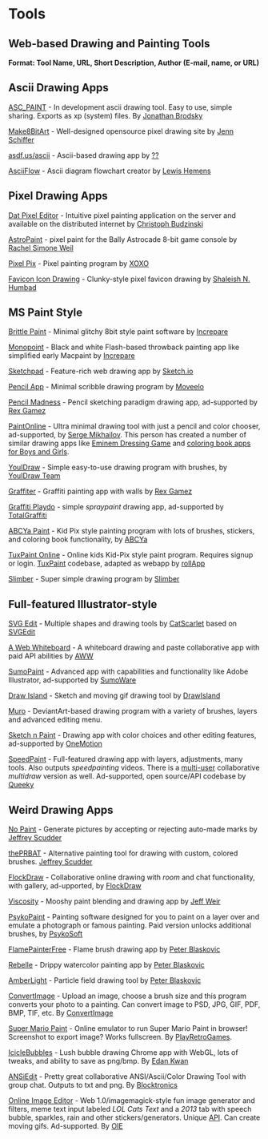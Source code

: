 # Tools
## Web-based Drawing and Painting Tools

**Format: Tool Name, URL, Short Description, Author (E-mail, name, or URL)**

## Ascii Drawing Apps

[ASC_PAINT](https://asc-paint.glitch.me/) - In development ascii drawing tool. Easy to use, simple sharing. Exports as xp (system) files. By [Jonathan Brodsky](http://jonbro.tk/)

[Make8BitArt](https://make8bitart.com/) - Well-designed opensource pixel drawing site by [Jenn Schiffer](http://jennmoney.biz/)

[asdf.us/ascii](http://asdf.us/ascii/) - Ascii-based drawing app by [??](http://jollo.org/LNT/doc/)

[AsciiFlow](http://asciiflow.com/) - Ascii diagram flowchart creator by [Lewis Hemens](https://github.com/lewish)

## Pixel Drawing Apps

[Dat Pixel Editor](https://dpe.hashbase.io) - Intuitive pixel painting application on the server and available on the distributed internet by [Christoph Budzinski](https://github.com/cryptowyrm)  

[AstroPaint](https://cdn.rawgit.com/hxlnt/astrocade/23cbe2a0/tools/astropaint/index.html) - pixel paint for the Bally Astrocade 8-bit game console by [Rachel Simone Weil](http://http://www.nobadmemories.com/)  

[Pixel Pix](http://makepixelart.com/free/) - Pixel painting program by [XOXO](http://xoxco.com/)

[Favicon Icon Drawing](http://www.somacon.com/p44.php) - Clunky-style pixel favicon drawing by [Shaleish N. Humbad](http://www.somacon.com/)

## MS Paint Style

[Brittle Paint](https://ded.increpare.com/~locus/brittle_paint/) - Minimal glitchy 8bit style paint software by [Increpare](http://increpare.com)

[Monopoint](https://ded.increpare.com/~locus/monopoint/) - Black and white Flash-based throwback painting app like simplified early Macpaint by [Increpare](http://increpare.com)

[Sketchpad](https://sketch.io/sketchpad/) - Feature-rich web drawing app by [Sketch.io](https://sketch.io)

[Pencil App](http://pencilapp.mobi/) - Minimal scribble drawing program by [Moveelo](http://moveelo.com/)

[Pencil Madness](http://pencilmadness.com/pencil_madness) - Pencil sketching paradigm drawing app, ad-supported by [Rex Gamez](http://rexgamez.com/)

[PaintOnline](http://fun4child.com/paintonline/index.html) - Ultra minimal drawing tool with just a pencil and color chooser, ad-supported, by [Serge Mikhailov](http://fun4child.com/). This person has created a number of similar drawing apps like [Eminem Dressing Game](http://fun4child.com/girls/dress3/eminem_dressup.html) and [coloring book apps for Boys and Girls](http://fun4child.com/).

[YouIDraw](https://www.youidraw.com/apps/painter/) - Simple easy-to-use drawing program with brushes, by [YouIDraw Team](http://site.youidraw.com/)

[Graffiter](http://graffiter.com/app) - Graffiti painting app with walls by [Rex Gamez](http://rexgamez.com/)

[Graffiti Playdo](http://graffiti.playdo.com/) - simple *spraypaint* drawing app, ad-supported by [TotalGraffiti](http://www.totalgraffiti.com/)

[ABCYa Paint](http://www.abcya.com/abcya_paint.htm) - Kid Pix style painting program with lots of brushes, stickers, and coloring book functionality, by [ABCYa](http://www.abcya.com/)

[TuxPaint Online](https://www.rollapp.com/app/tuxpaint) - Online kids Kid-Pix style paint program. Requires signup or login. [TuxPaint](http://www.tuxpaint.org/) codebase, adapted as webapp by  [rollApp](https://www.rollapp.com)

[Slimber](http://www.slimber.com/painter/) - Super simple drawing program by [Slimber](http://www.slimber.com/)

## Full-featured Illustrator-style

[SVG Edit](https://www.catscarlet.com/site/svg-edit-2.8.1/svg-editor.html) - Multiple shapes and drawing tools by [CatScarlet](https://www.catscarlet.com) based on [SVGEdit](https://github.com/SVG-Edit/svgedit)

[A Web Whiteboard](https://awwapp.com/) - A whiteboard drawing and paste collaborative app with paid API abilities by [AWW](https://awwapp.com/info)

[SumoPaint](http://www.sumopaint.com/app/) - Advanced app with capabilities and functionality like Adobe Illustrator, ad-supported by [SumoWare](sumoware.com)

[Draw Island](http://drawisland.com/) - Sketch and moving gif drawing tool by [DrawIsland](https://twitter.com/drawisland)

[Muro](http://muro.deviantart.com/) - DeviantArt-based drawing program with a variety of brushes, layers and advanced editing menu.

[Sketch n Paint](http://www.onemotion.com/flash/sketch-paint/) - Drawing app with color choices and other editing features, ad-supported by [OneMotion](http://www.onemotion.com/)

[SpeedPaint](http://www.speedpaint.info/app) - Full-featured drawing app with layers, adjustments, many tools. Also outputs *speedpainting* videos. There is a [multi-user](http://www.speedpaint.info/multidraw) collaborative *multidraw* version as well. Ad-supported, open source/API codebase by [Queeky](https://www.queeky.com/api)

## Weird Drawing Apps

[No Paint](https://nopaint.org.jas.life/) - Generate pictures by accepting or rejecting auto-made marks by [Jeffrey Scudder](http://rey.sc)

[thePRBAT](https://bin.sc.jas.life/Projects/thePRBAT/) - Alternative painting tool for drawing with custom, colored brushes. [Jeffrey Scudder](http://rey.sc)

[FlockDraw](http://flockdraw.com/) - Collaborative online drawing with *room* and chat functionality, with gallery, ad-upported, by [FlockDraw](https://twitter.com/flockdraw)

[Viscosity](http://windowseat.ca/viscosity/) - Mooshy paint blending and drawing app by [Jeff Weir](http://windowseat.ca/)

[PsykoPaint](http://paint.psykopaint.com/) - Painting software designed for you to paint on a layer over and emulate a photograph or famous painting. Paid version unlocks additional brushes, by [PsykoSoft](http://www.psykosoft.net/)

[FlamePainterFree](http://www.escapemotions.com/experiments/flame/) - Flame brush drawing app by [Peter Blaskovic](http://www.escapemotions.com/)

[Rebelle](http://www.escapemotions.com/experiments/rebelle/index.php) - Drippy watercolor painting app by [Peter Blaskovic](http://www.escapemotions.com/)

[AmberLight](http://www.escapemotions.com/experiments/fields/index.php) - Particle field drawing tool by [Peter Blaskovic](http://www.escapemotions.com/)

[ConvertImage](http://www.convertimage.net/online-photo-effects/digital-painting-paint-effect.asp) - Upload an image, choose a brush size and this program converts your photo to a painting. Can convert image to PSD, JPG, GIF, PDF, BMP, TIF, etc. By [ConvertImage](https://twitter.com/ConvertImageNet)

[Super Mario Paint](http://www.playretrogames.com/3031-super-mario-paint) - Online emulator to run Super Mario Paint in browser! Screenshot to export image? Works fullscreen. By [PlayRetroGames](Playretrogames.com).

[IcicleBubbles](http://edankwan.com/experiments/icicle-bubbles/) - Lush bubble drawing Chrome app with WebGL, lots of tweaks, and ability to save as png/bmp. By [Edan Kwan](http://www.edankwan.com)

[ANSiEdit](http://437.rocks/) - Pretty great collaborative ANSI/Ascii/Color Drawing Tool with group chat. Outputs to txt and png. By [Blocktronics](http://blocktronics.org/projects/)

[Online Image Editor](http://www.online-image-editor.com/) - Web 1.0/imagemagick-style fun image generator and filters, meme text input labeled *LOL Cats Text* and a *2013* tab with speech bubble, sparkles, rain and other stickers/generators. Unique [API](http://www.online-image-editor.com//help/api). Can create moving gifs. Ad-supported. By [OIE](http://www.online-image-editor.com/)
